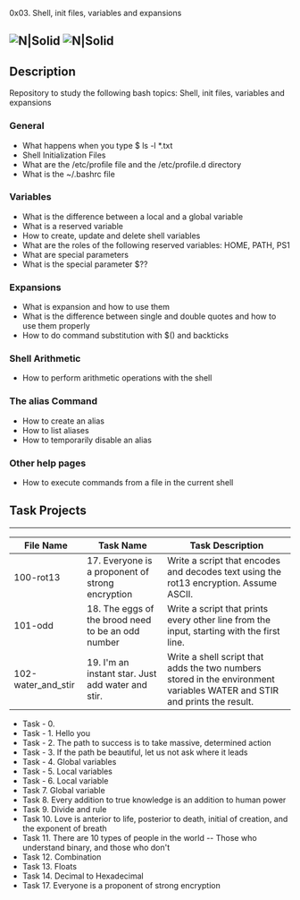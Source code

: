 0x03. Shell, init files, variables and expansions

![N|Solid](https://www.holbertonschool.com/holberton-logo.png) ![N|Solid](https://intranet.hbtn.io/assets/holberton-logo-coral-27055cb2f875eb10bf3b3942e52a24581bc0667695bdc856d4f08b469b678000.png)
---

## Description
Repository to study the following bash topics: Shell, init files, variables and expansions

### General
- What happens when you type $ ls -l *.txt
- Shell Initialization Files
- What are the /etc/profile file and the /etc/profile.d directory
- What is the ~/.bashrc file
### Variables
- What is the difference between a local and a global variable
- What is a reserved variable
- How to create, update and delete shell variables
- What are the roles of the following reserved variables: HOME, PATH, PS1
- What are special parameters
- What is the special parameter $??
### Expansions
- What is expansion and how to use them
- What is the difference between single and double quotes and how to use them properly
- How to do command substitution with $() and backticks
### Shell Arithmetic
- How to perform arithmetic operations with the shell
### The alias Command
- How to create an alias
- How to list aliases
- How to temporarily disable an alias
### Other help pages
- How to execute commands from a file in the current shell

## Task Projects
---
File Name|Task Name|Task Description
---|---|---
100-rot13|17. Everyone is a proponent of strong encryption|Write a script that encodes and decodes text using the rot13 encryption. Assume ASCII.
101-odd|18. The eggs of the brood need to be an odd number|Write a script that prints every other line from the input, starting with the first line.
102-water_and_stir|19. I'm an instant star. Just add water and stir.|Write a shell script that adds the two numbers stored in the environment variables WATER and STIR and prints the result.

- Task - 0. <o>
- Task - 1. Hello you
- Task - 2. The path to success is to take massive, determined action
- Task - 3. If the path be beautiful, let us not ask where it leads
- Task - 4. Global variables
- Task - 5. Local variables
- Task - 6. Local variable
- Task 7. Global variable
- Task 8. Every addition to true knowledge is an addition to human power
- Task 9. Divide and rule
- Task 10. Love is anterior to life, posterior to death, initial of creation, and the exponent of breath
- Task 11. There are 10 types of people in the world -- Those who understand binary, and those who don't
- Task 12. Combination
- Task 13. Floats
- Task 14. Decimal to Hexadecimal
- Task 17. Everyone is a proponent of strong encryption
